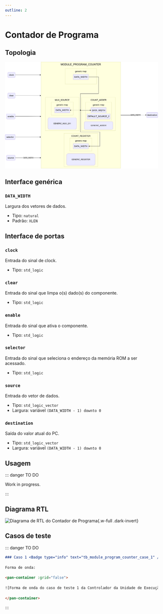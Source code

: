 ```yaml
---
outline: 2
---
```


# Contador de Programa

## Topologia

![alt text](/public/images/reference/report_components/module_program_counter.drawio.svg)

## Interface genérica

### `DATA_WIDTH` <Badge type="neutral" text="GENERIC" />

Largura dos vetores de dados.

- Tipo: `natural`
- Padrão: `XLEN`

## Interface de portas

### `clock` <Badge type="success" text="INPUT" />

Entrada do sinal de clock.

- Tipo: `std_logic`

### `clear` <Badge type="success" text="INPUT" />

Entrada do sinal que limpa o(s) dado(s) do componente.

- Tipo: `std_logic`

### `enable` <Badge type="success" text="INPUT" />

Entrada do sinal que ativa o componente.

- Tipo: `std_logic`

### `selector` <Badge type="success" text="INPUT" />

Entrada do sinal que seleciona o endereço da memória ROM a ser acessado.

- Tipo: `std_logic`

### `source` <Badge type="success" text="INPUT" />

Entrada do vetor de dados.

- Tipo: `std_logic_vector`
- Largura: variável `(DATA_WIDTH - 1) downto 0`

### `destination` <Badge type="danger" text="OUTPUT" />

Saída do valor atual do PC.

- Tipo: `std_logic_vector`
- Largura: variável `(DATA_WIDTH - 1) downto 0`

## Usagem

::: danger TO DO

Work in progress.

:::

## Diagrama RTL

<pan-container>

![Diagrama de RTL do Contador de Programa](/images/reference/components/module_program_counter_netlist.svg){.w-full .dark-invert}

</pan-container>

## Casos de teste

::: danger TO DO

```md
### Caso 1 <Badge type="info" text="tb_module_program_counter_case_1" />

Forma de onda:

<pan-container :grid="false">

![Forma de onda do caso de teste 1 da Controlador da Unidade de Execução/images/reference/components/tb_module_program_counter_case_1.svg){.w-full .dark-invert}

</pan-container>

```

:::
